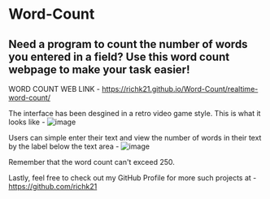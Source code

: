 # Word-Count
## Need a program to count the number of words you entered in a field? Use this word count webpage to make your task easier!
WORD COUNT WEB LINK - https://richk21.github.io/Word-Count/realtime-word-count/

The interface has been desgined in a retro video game style. This is what it looks like - 
![image](https://user-images.githubusercontent.com/64418209/208234380-bebba0bf-5467-4935-b7cb-9707b402dc3e.png)

Users can simple enter their text and view the number of words in their text by the label below the text area - 
![image](https://user-images.githubusercontent.com/64418209/208234422-7364944d-e485-4525-b73a-0632ec655fe6.png)

Remember that the word count can't exceed 250.

Lastly, feel free to check out my GitHub Profile for more such projects at - https://github.com/richk21
